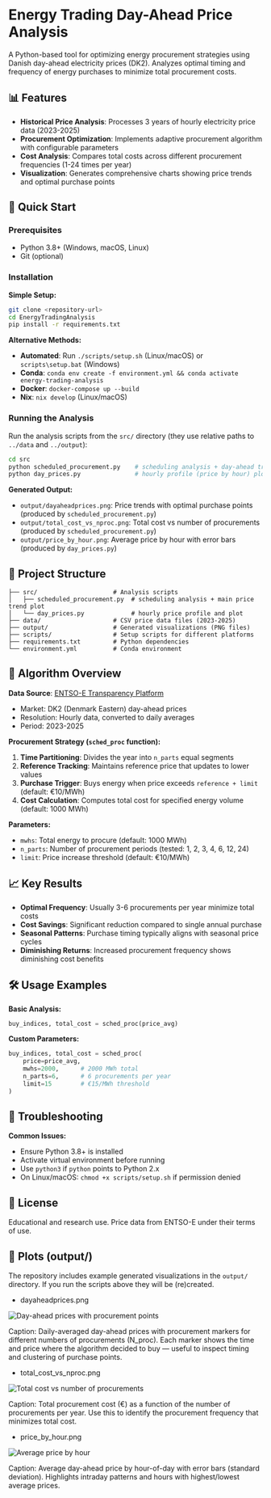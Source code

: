 # Energy Trading Day-Ahead Price Analysis

A Python-based tool for optimizing energy procurement strategies using Danish day-ahead electricity prices (DK2). Analyzes optimal timing and frequency of energy purchases to minimize total procurement costs.

## 📊 Features

- **Historical Price Analysis**: Processes 3 years of hourly electricity price data (2023-2025)
- **Procurement Optimization**: Implements adaptive procurement algorithm with configurable parameters
- **Cost Analysis**: Compares total costs across different procurement frequencies (1-24 times per year)
- **Visualization**: Generates comprehensive charts showing price trends and optimal purchase points

## 🚀 Quick Start

### Prerequisites
- Python 3.8+ (Windows, macOS, Linux)
- Git (optional)

### Installation

**Simple Setup:**
```bash
git clone <repository-url>
cd EnergyTradingAnalysis
pip install -r requirements.txt
```

**Alternative Methods:**
- **Automated**: Run `./scripts/setup.sh` (Linux/macOS) or `scripts\setup.bat` (Windows)
- **Conda**: `conda env create -f environment.yml && conda activate energy-trading-analysis`
- **Docker**: `docker-compose up --build`
- **Nix**: `nix develop` (Linux/macOS)

### Running the Analysis

Run the analysis scripts from the `src/` directory (they use relative paths to `../data` and `../output`):

```bash
cd src
python scheduled_procurement.py    # scheduling analysis + day-ahead trend plot
python day_prices.py               # hourly profile (price by hour) plot
```

**Generated Output:**
- `output/dayaheadprices.png`: Price trends with optimal purchase points (produced by `scheduled_procurement.py`)
- `output/total_cost_vs_nproc.png`: Total cost vs number of procurements (produced by `scheduled_procurement.py`)
- `output/price_by_hour.png`: Average price by hour with error bars (produced by `day_prices.py`)

## 📁 Project Structure

```
├── src/                     # Analysis scripts
│   ├── scheduled_procurement.py  # scheduling analysis + main price trend plot
│   └── day_prices.py             # hourly price profile and plot
├── data/                    # CSV price data files (2023-2025)
├── output/                  # Generated visualizations (PNG files)
├── scripts/                 # Setup scripts for different platforms
├── requirements.txt         # Python dependencies
└── environment.yml          # Conda environment
```

## 🔬 Algorithm Overview

**Data Source**: [ENTSO-E Transparency Platform](https://newtransparency.entsoe.eu/)
- Market: DK2 (Denmark Eastern) day-ahead prices
- Resolution: Hourly data, converted to daily averages
- Period: 2023-2025

**Procurement Strategy (`sched_proc` function):**
1. **Time Partitioning**: Divides the year into `n_parts` equal segments
2. **Reference Tracking**: Maintains reference price that updates to lower values
3. **Purchase Trigger**: Buys energy when price exceeds `reference + limit` (default: €10/MWh)
4. **Cost Calculation**: Computes total cost for specified energy volume (default: 1000 MWh)

**Parameters:**
- `mwhs`: Total energy to procure (default: 1000 MWh)
- `n_parts`: Number of procurement periods (tested: 1, 2, 3, 4, 6, 12, 24)
- `limit`: Price increase threshold (default: €10/MWh)

## 📈 Key Results

- **Optimal Frequency**: Usually 3-6 procurements per year minimize total costs
- **Cost Savings**: Significant reduction compared to single annual purchase
- **Seasonal Patterns**: Purchase timing typically aligns with seasonal price cycles
- **Diminishing Returns**: Increased procurement frequency shows diminishing cost benefits

## 🛠️ Usage Examples

**Basic Analysis:**
```python
buy_indices, total_cost = sched_proc(price_avg)
```

**Custom Parameters:**
```python
buy_indices, total_cost = sched_proc(
    price=price_avg, 
    mwhs=2000,      # 2000 MWh total
    n_parts=6,      # 6 procurements per year
    limit=15        # €15/MWh threshold
)
```

## 🔧 Troubleshooting

**Common Issues:**
- Ensure Python 3.8+ is installed
- Activate virtual environment before running
- Use `python3` if `python` points to Python 2.x
- On Linux/macOS: `chmod +x scripts/setup.sh` if permission denied

## 📄 License

Educational and research use. Price data from ENTSO-E under their terms of use.

## 📸 Plots (output/)

The repository includes example generated visualizations in the `output/` directory. If you run the scripts above they will be (re)created.

- dayaheadprices.png

![Day-ahead prices with procurement points](output/dayaheadprices.png)

Caption: Daily-averaged day-ahead prices with procurement markers for different numbers of procurements (N_proc). Each marker shows the time and price where the algorithm decided to buy — useful to inspect timing and clustering of purchase points.

- total_cost_vs_nproc.png

![Total cost vs number of procurements](output/total_cost_vs_nproc.png)

Caption: Total procurement cost (€) as a function of the number of procurements per year. Use this to identify the procurement frequency that minimizes total cost.

- price_by_hour.png

![Average price by hour](output/price_by_hour.png)

Caption: Average day-ahead price by hour-of-day with error bars (standard deviation). Highlights intraday patterns and hours with highest/lowest average prices.